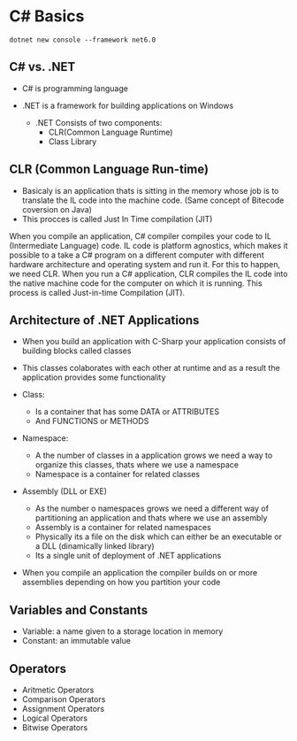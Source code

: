 # C# Basics


`dotnet new console --framework net6.0`

## C# vs. .NET

- C# is programming language

- .NET is a framework for building applications on Windows
    - .NET Consists of two components:
        - CLR(Common Language Runtime)
        - Class Library


## CLR (Common Language Run-time)

- Basicaly is an application thats is sitting in the memory whose job is to translate the IL code into the machine code. (Same concept of Bitecode coversion on Java)
- This procces is called Just In Time compilation (JIT)

When you compile an application, C# compiler compiles your code to IL (Intermediate Language) code. 
IL code is platform agnostics, which makes it possible to a take a C# program on a different computer with different hardware architecture and operating system and run it.
For this to happen, we need CLR. When you run a C# application, CLR compiles the IL code into the native machine code for the computer on which it is running. 
This process is called Just-in-time Compilation (JIT).


## Architecture of .NET Applications
- When you build an application with C-Sharp your application consists of building blocks called classes
- This classes colaborates with each other at runtime and as a result the application provides some functionality
- Class:
    - Is a container that has some DATA or ATTRIBUTES
    - And FUNCTIONS or METHODS
- Namespace:
    - A the number of classes in a application grows we need a way to organize this classes, thats where we use a namespace
    - Namespace is a container for related classes

- Assembly (DLL or EXE)
    - As the number o namespaces grows we need a different way of partitioning an application and thats where we use an assembly
    - Assembly is a container for related namespaces
    - Physically its a file on the disk which can either be an executable or a DLL (dinamically linked library)
    - Its a single unit of deployment of .NET applications

- When you compile an application the compiler builds on or more assemblies depending on how you partition your code


## Variables and Constants

- Variable: a name given to a storage location in memory
- Constant: an immutable value


## Operators
- Aritmetic Operators
- Comparison Operators
- Assignment Operators
- Logical Operators
- Bitwise Operators

